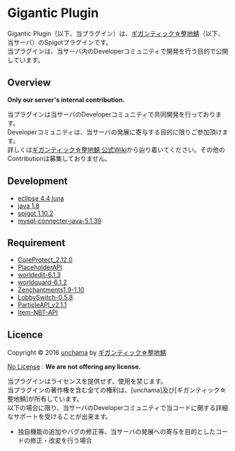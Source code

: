 Gigantic Plugin
======
Gigantic Plugin（以下、当プラグイン）は、[ギガンティック☆整地鯖][seichi.click]（以下、当サーバ）のSpigotプラグインです。<br />
当プラグインは、当サーバ内のDeveloperコミュニティで開発を行う目的で公開しています。<br />

Overview
---
**Only our server's internal contribution.**

当プラグインは当サーバのDeveloperコミュニティで共同開発を行っております。<br />
Developerコミュニティは、当サーバの発展に寄与する目的に限りご参加頂けます。<br />
詳しくは[ギガンティック☆整地鯖 公式Wiki][seichi.click]から辿り着いてください。その他のContributionは募集しておりません。<br />

Development
---
* [eclipse 4.4 luna](https://eclipse.org/)
* [java 1.8](http://www.oracle.com/technetwork/java/javase/overview/index.html)
* [spigot 1.10.2](https://www.spigotmc.org/)
* [mysql-connecter-java-5.1.39](https://dev.mysql.com/downloads/connector/j/)

Requirement
---
* [CoreProtect_2.12.0](https://dev.bukkit.org/projects/coreprotect)
* [PlaceholderAPI](https://www.spigotmc.org/resources/placeholderapi.6245/)
* [worldedit-6.1.3](https://dev.bukkit.org/projects/worldedit)
* [worldguard-6.1.2](https://dev.bukkit.org/projects/worldguard)
* [Zenchantments1.9-1.10](https://www.spigotmc.org/resources/zenchantments.12948/)
* [LobbySwitch-0.5.8](https://www.spigotmc.org/resources/lobby-switch.874/)
* [ParticleAPI_v2.1.1](https://www.spigotmc.org/resources/api-particleapi-1-7-1-8-1-9-1-10.2067/)
* [Item-NBT-API](https://www.spigotmc.org/resources/item-nbt-api.7939/)

Licence
---
Copyright &copy; 2016 [unchama](https://github.com/unchama/) by [ギガンティック☆整地鯖][seichi.click]

[No License](https://choosealicense.com/no-license/) : **We are not offering any license.**

当プラグインはライセンスを提供せず、使用を禁じます。<br />
当プラグインの著作権を含む全ての権利は、[unchama]及び[ギガンティック☆整地鯖]が所有しています。<br />
以下の場合に限り、当サーバのDeveloperコミュニティで当コードに関する詳細なサポートを受けることが出来ます。<br />

* 独自機能の追加やバグの修正等、当サーバの発展への寄与を目的としたコードの修正・改変を行う場合

[seichi.click]: http://seichi.click/

